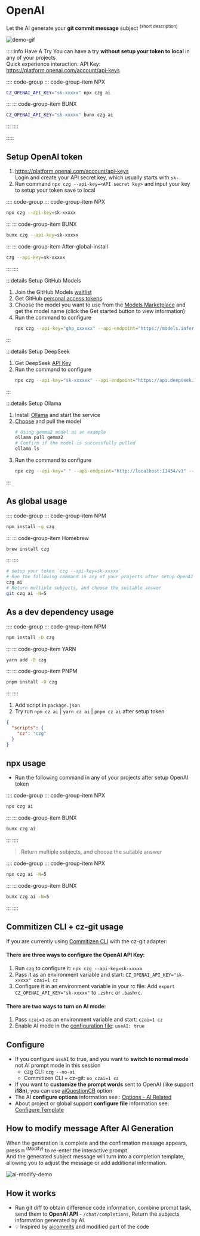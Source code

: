 # OpenAI <Badge type="info" text="`gpt-4o-mini` Model「default」" /><Badge type="tip" text="Node.js >= 16.5.0+" />
Let the AI generate your **git commit message** subject <sup>(short description)</sup>

![demo-gif](https://user-images.githubusercontent.com/40693636/219867044-3ca9823d-9294-4e02-9a5b-624578844168.gif) <!-- size=720x309 -->

:::::info Have A Try
You can have a try **without setup your token to local** in any of your projects<br> Quick experience interaction. API Key: https://platform.openai.com/account/api-keys<br>

:::: code-group
::: code-group-item NPX

```sh
CZ_OPENAI_API_KEY="sk-xxxxx" npx czg ai
```

:::
::: code-group-item BUNX

```sh
CZ_OPENAI_API_KEY="sk-xxxxx" bunx czg ai
```

:::
::::

:::::

## Setup OpenAI token

1. https://platform.openai.com/account/api-keys <br>Login and create your API secret key, which usually starts with `sk-`
2. Run command `npx czg --api-key=<API secret key>` and input your key to setup your token save to local

:::: code-group
::: code-group-item NPX

```sh
npx czg --api-key=sk-xxxxx
```

:::
::: code-group-item BUNX

```sh
bunx czg --api-key=sk-xxxxx
```

:::
::: code-group-item After-global-install

```sh
czg --api-key=sk-xxxxx
```

:::
::::

:::details Setup GitHub Models
1. Join the GitHub Models [waitlist](https://github.com/marketplace/models/waitlist)
2. Get GitHub [personal access tokens](https://github.com/settings/tokens)
3. Choose the model you want to use from the [Models Marketplace](https://github.com/marketplace/models) and get the model name (click the Get started button to view information)
4. Run the command to configure
    ```sh
    npx czg --api-key="ghp_xxxxxx" --api-endpoint="https://models.inference.ai.azure.com" --api-model="gpt-4o-mini"
    ```
:::

:::details Setup DeepSeek
1. Get DeepSeek [API Key](https://platform.deepseek.com/api_keys)
2. Run the command to configure
    ```sh
    npx czg --api-key="sk-xxxxxx" --api-endpoint="https://api.deepseek.com" --api-model="deepseek-chat"
    ```
:::

:::details Setup Ollama
1. Install [Ollama](https://ollama.com/) and start the service
2. [Choose](https://ollama.com/library) and pull the model
    ```sh
    # Using gemma2 model as an example
    ollama pull gemma2
    # Confirm if the model is successfully pulled
    ollama ls
    ```
3. Run the command to configure
    ```sh
    npx czg --api-key=" " --api-endpoint="http://localhost:11434/v1" --api-model="gemma2"
    ```
:::

## As global usage

:::: code-group
::: code-group-item NPM

```sh
npm install -g czg
```

:::
::: code-group-item Homebrew

```sh
brew install czg
```

:::
::::

```sh
# setup your token `czg --api-key=sk-xxxxx`
# Run the following command in any of your projects after setup OpenAI token
czg ai
# Return multiple subjects, and choose the suitable answer
git czg ai -N=5
```

## As a dev dependency usage

:::: code-group
::: code-group-item NPM

```sh
npm install -D czg
```

:::
::: code-group-item YARN

```sh
yarn add -D czg
```

:::
::: code-group-item PNPM

```sh
pnpm install -D czg
```

:::
::::

1. Add script in `package.json`<br>
2. Try run `npm cz ai` | `yarn cz ai` | `pnpm cz ai` after setup token
```json
{
  "scripts": {
    "cz": "czg"
  }
}
```

## npx usage

- Run the following command in any of your projects after setup OpenAI token

:::: code-group
::: code-group-item NPX

```sh
npx czg ai
```

:::
::: code-group-item BUNX

```sh
bunx czg ai
```

:::
::::

> Return multiple subjects, and choose the suitable answer

:::: code-group
::: code-group-item NPX

```sh
npx czg ai -N=5
```

:::
::: code-group-item BUNX

```sh
bunx czg ai -N=5
```

:::
::::

## Commitizen CLI + cz-git usage

If you are currently using [Commitizen CLI](https://github.com/commitizen/cz-cli) with the cz-git adapter:

#### There are three ways to configure the OpenAI API Key:
1. Run `czg` to configure it: `npx czg --api-key=sk-xxxxx`
2. Pass it as an environment variable and start: `CZ_OPENAI_API_KEY="sk-xxxxx" czai=1 cz`
3. Configure it in an environment variable in your rc file: Add `export CZ_OPENAI_API_KEY="sk-xxxxx"` to `.zshrc` or `.bashrc`.

#### There are two ways to turn on AI mode:
1. Pass `czai=1` as an environment variable and start: `czai=1 cz`
2. Enable AI mode in the [configuration file](/config/engineer#useai): `useAI: true`

## Configure
- If you configure `useAI` to true, and you want to **switch to normal mode** not AI prompt mode in this session
  - czg CLI: `czg --no-ai`
  - Commitizen CLI + cz-git: `no_czai=1 cz`
- If you want to **customize the prompt words** sent to OpenAI (like support **i18n**), you can use [aiQuestionCB](/config/engineer#aiquestioncb) option
- The AI **configure options** information see : [Options - AI Related](/config/engineer#useai)
- About project or global support **configure file** information see: [Configure Template](/config/#configure-template)

## How to modify message After AI Generation

When the generation is complete and the confirmation message appears, press <kbd>m</kbd> <sup>(Modify)</sup> to re-enter the interactive prompt. <br>And the generated subject message will turn into a completion template, allowing you to adjust the message or add additional information.

![ai-modify-demo](https://static.qbb.sh/cz-git/ai-modify.webp) <!-- size=2384 × 2534 -->

## How it works

- Run git diff to obtain difference code information, combine prompt task, send them to **OpenAI API** - `/chat/completions`, Return the subjects information generated by AI.
- 💡 Inspired by [aicommits](https://github.com/Nutlope/aicommits) and modified part of the code
